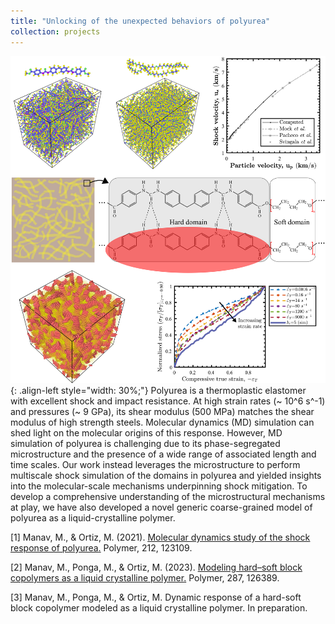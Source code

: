 ```yaml
---
title: "Unlocking of the unexpected behaviors of polyurea"
collection: projects
---
```


![styled-image](/images/polyurea.png){: .align-left style="width: 30%;"} Polyurea is a thermoplastic elastomer with excellent shock and impact resistance. At high strain rates (~ 10^6 s^-1) and pressures (~ 9 GPa), its shear modulus (500 MPa) matches the shear modulus of high strength steels. Molecular dynamics (MD) simulation can shed light on the molecular origins of this response. However, MD simulation of polyurea is challenging due to its phase-segregated microstructure and the presence of a wide range of associated length and time scales. Our work instead leverages the microstructure to perform multiscale shock simulation of the domains in polyurea and yielded insights into the molecular-scale mechanisms underpinning shock mitigation. To develop a comprehensive understanding of the microstructural mechanisms at play, we have also developed a novel generic coarse-grained model of polyurea as a liquid-crystalline polymer.

[1] Manav, M., & Ortiz, M. (2021). <u><a href="{{https://www.sciencedirect.com/science/article/pii/S0032386120309344?casa_token=QdVVC_w5zV4AAAAA:yUWgvsOtg_93cjgJI-SAAev7y4pH341dJEMJjRzy-EswviGXmHU6jO6R_pv2R0gc99hve09AIw}}">Molecular dynamics study of the shock response of polyurea</a>.</u> Polymer, 212, 123109.

[2] Manav, M., Ponga, M., & Ortiz, M. (2023). <u><a href="{{https://www.sciencedirect.com/science/article/pii/S003238612300719X?casa_token=miL9Eu7Rf64AAAAA:Fr24kSpcfHJ9xk8Hi2XOkQFzPwVSaGwis4blnYst2__XAkvXgOaFa010d55hANC8efB0UQkRsw}}">Modeling hard–soft block copolymers as a liquid crystalline polymer</a>.</u> Polymer, 287, 126389.

[3] Manav, M., Ponga, M., & Ortiz, M. Dynamic response of a hard-soft block copolymer modeled as a liquid crystalline polymer. In preparation.
